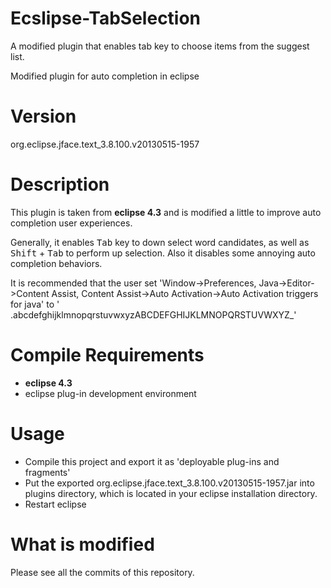 Ecslipse-TabSelection
=====================

A modified plugin that enables tab key to choose items from the suggest list.

Modified plugin for auto completion in eclipse

Version
=======

org.eclipse.jface.text_3.8.100.v20130515-1957

Description
===========

This plugin is taken from **eclipse 4.3** and is modified a little to improve auto completion user experiences.

Generally, it enables <kbd>Tab</kbd> key to down select word candidates, as well as <kbd>Shift</kbd> + <kbd>Tab</kbd> to perform up selection. Also it disables some annoying auto completion behaviors.

It is recommended that the user set 'Window->Preferences, Java->Editor->Content Assist, Content Assist->Auto Activation->Auto Activation triggers for java' to ' .abcdefghijklmnopqrstuvwxyzABCDEFGHIJKLMNOPQRSTUVWXYZ_'

Compile Requirements
============

- **eclipse 4.3**
- eclipse plug-in development environment

Usage
=====

- Compile this project and export it as 'deployable plug-ins and fragments'
- Put the exported org.eclipse.jface.text_3.8.100.v20130515-1957.jar into plugins directory, which is located in your eclipse installation directory.
- Restart eclipse

What is modified
================

Please see all the commits of this repository.
